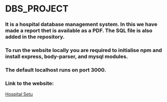 # DBS_PROJECT
### It is a hospital database management system. In this we have made a report thet is available as a PDF. The SQL file is also added in the repository.
### To run the website locally you are required to initialise npm and install express, body-parser, and mysql modules.
### The default localhost runs on port 3000.
### Link to the website:
 [Hospital Setu](https://hospital-setu.herokuapp.com/)
